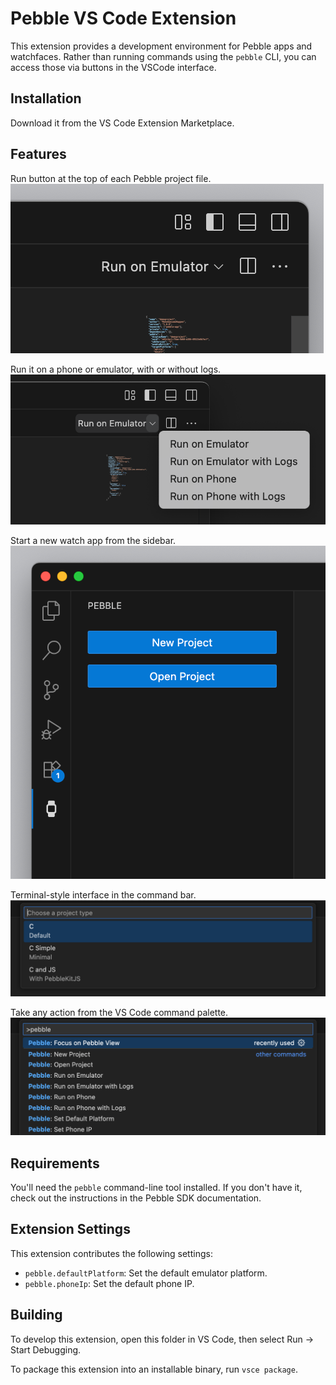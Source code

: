 # Pebble VS Code Extension

This extension provides a development environment for Pebble apps and watchfaces. Rather than running commands using the `pebble` CLI, you can access those via buttons in the VSCode interface.

## Installation

Download it from the VS Code Extension Marketplace.

## Features

Run button at the top of each Pebble project file.
![Run Button](images/run-button.png)

Run it on a phone or emulator, with or without logs.
![Run Options](images/run-options.png)

Start a new watch app from the sidebar.
![Sidebar](images/sidebar.png)

Terminal-style interface in the command bar.
![Command Bar](images/command-bar.png)

Take any action from the VS Code command palette.
![Command Palette](images/command-palette.png)

## Requirements

You'll need the `pebble` command-line tool installed. If you don't have it, check out the instructions in the Pebble SDK documentation.

## Extension Settings

This extension contributes the following settings:

* `pebble.defaultPlatform`: Set the default emulator platform.
* `pebble.phoneIp`: Set the default phone IP.

## Building

To develop this extension, open this folder in VS Code, then select Run -> Start Debugging.

To package this extension into an installable binary, run `vsce package`.